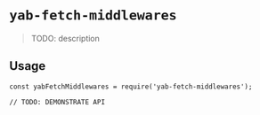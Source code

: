 # `yab-fetch-middlewares`

> TODO: description

## Usage

```
const yabFetchMiddlewares = require('yab-fetch-middlewares');

// TODO: DEMONSTRATE API
```
